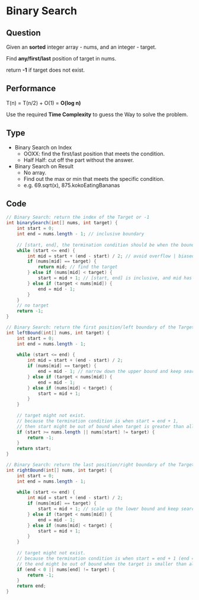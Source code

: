 # Binary Search

## Question

Given an **sorted** integer array - nums, and an integer - target.

Find **any/first/last** position of target in nums.

return **-1** if target does not exist.

## Performance

T(n) = T(n/2) + O(1) = **O(log n)**

Use the required **Time Complexity** to guess the Way to solve the problem.

## Type

* Binary Search on Index
  * OOXX: find the first/last position that meets the condition.
  * Half Half: cut off the part without the answer.
* Binary Search on Result
  * No array.
  * Find out the max or min that meets the specific condition.
  * e.g. 69.sqrt(x), 875.kokoEatingBananas

## Code

```java
// Binary Search: return the index of the Target or -1
int binarySearch(int[] nums, int target) {
    int start = 0;
    int end = nums.length - 1; // inclusive boundary
    
    // [start, end], the termination condition should be when the boundary is empty, which is when start == end + 1. 
    while (start <= end) {
        int mid = start + (end - start) / 2; // avoid overflow | biased to the left.
        if (nums[mid] == target) {
            return mid; // find the target
        } else if (nums[mid] < target) {
            start = mid + 1; // [start, end] is inclusive, and mid has been checked.
        } else if (target < nums[mid]) {
            end = mid - 1;
        }
    }
    // no target
    return -1;
}

// Binary Search: return the first position/left boundary of the Target or -1
int leftBound(int[] nums, int target) {
    int start = 0;
    int end = nums.length - 1;
    
    while (start <= end) {
        int mid = start + (end - start) / 2;
        if (nums[mid] == target) {
            end = mid - 1; // narrow down the upper bound and keep searching
        } else if (target < nums[mid]) {
            end = mid - 1;
        } else if (nums[mid] < target) {
            start = mid + 1;
        }
    }
    
    // target might not exist.
    // because the termination condition is when start = end + 1, 
    // then start might be out of bound when target is greater than all the elements.
    if (start >= nums.length || nums[start] != target) {
        return -1;
    }
    return start;
}

// Binary Search: return the last position/right boundary of the Target or -1
int rightBound(int[] nums, int target) {
    int start = 0;
    int end = nums.length - 1;
    
    while (start <= end) {
        int mid = start + (end - start) / 2;
        if (nums[mid] == target) {
            start = mid + 1; // scale up the lower bound and keep searching
        } else if (target < nums[mid]) {
            end = mid - 1;
        } else if (nums[mid] < target) {
            start = mid + 1;
        }
    }
    
    // target might not exist.
    // because the termination condition is when start = end + 1 (end = start - 1),
    // the end might be out of bound when the target is smaller than all the elements.
    if (end < 0 || nums[end] != target) {
        return -1;
    }
    return end;
}
```

